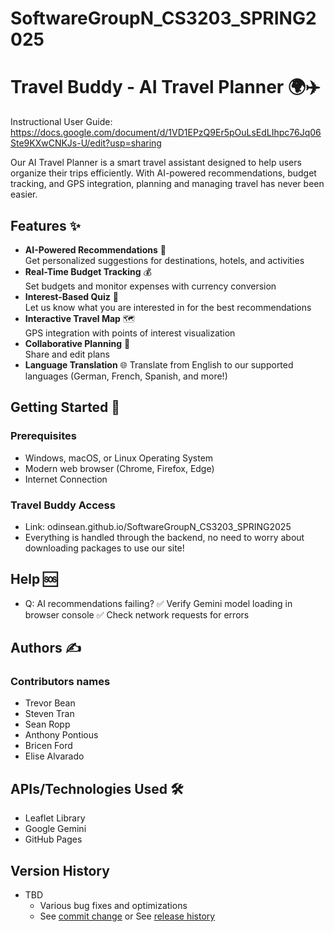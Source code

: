 # SoftwareGroupN_CS3203_SPRING2025
# Travel Buddy - AI Travel Planner 🌍✈️

Instructional User Guide: https://docs.google.com/document/d/1VD1EPzQ9Er5pOuLsEdLIhpc76Jq06Ste9KXwCNKJs-U/edit?usp=sharing

Our AI Travel Planner is a smart travel assistant designed to help users organize their trips efficiently. With AI-powered recommendations, budget tracking, and GPS integration, planning and managing travel has never been easier.

## Features ✨

- **AI-Powered Recommendations** 🤖  
  Get personalized suggestions for destinations, hotels, and activities
- **Real-Time Budget Tracking** 💰  
  Set budgets and monitor expenses with currency conversion
- **Interest-Based Quiz** 📅  
  Let us know what you are interested in for the best recommendations
- **Interactive Travel Map** 🗺️  
  GPS integration with points of interest visualization
- **Collaborative Planning** 👥  
  Share and edit plans
- **Language Translation** 🌐
  Translate from English to our supported languages (German, French, Spanish, and more!)

## Getting Started 🚀

### Prerequisites

- Windows, macOS, or Linux Operating System
- Modern web browser (Chrome, Firefox, Edge)
- Internet Connection

### Travel Buddy Access 

- Link: odinsean.github.io/SoftwareGroupN_CS3203_SPRING2025
- Everything is handled through the backend, no need to worry about downloading packages to use our site!

## Help 🆘

- Q: AI recommendations failing?
✅ Verify Gemini model loading in browser console
✅ Check network requests for errors

## Authors ✍️

### Contributors names 

- Trevor Bean <br />
- Steven Tran <br />
- Sean Ropp <br />
- Anthony Pontious <br />
- Bricen Ford <br />
- Elise Alvarado <br />

## APIs/Technologies Used 🛠️
                               
- Leaflet Library	             	
- Google Gemini        	            
- GitHub Pages            

## Version History

* TBD
    * Various bug fixes and optimizations
    * See [commit change]() or See [release history]()
